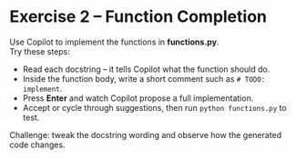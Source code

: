 # Exercise 2 – Function Completion

Use Copilot to implement the functions in **functions.py**.  
Try these steps:

* Read each docstring – it tells Copilot what the function should do.
* Inside the function body, write a short comment such as `# TODO: implement`.
* Press **Enter** and watch Copilot propose a full implementation.
* Accept or cycle through suggestions, then run `python functions.py` to test.

Challenge: tweak the docstring wording and observe how the generated code changes.
